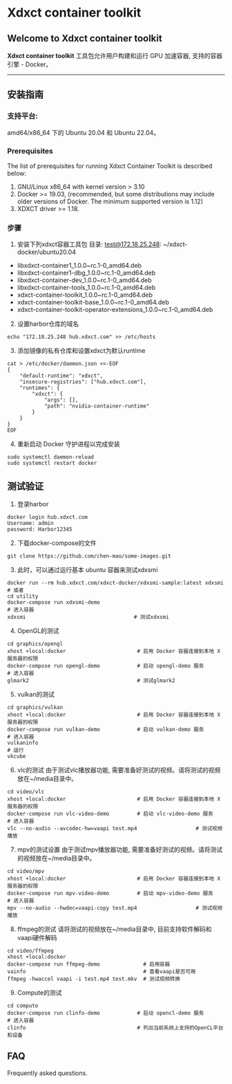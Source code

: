 # Xdxct container toolkit

## Welcome to Xdxct container toolkit

**Xdxct container toolkit** 工具包允许用户构建和运行 GPU 加速容器,  支持的容器引擎 - Docker。

***

## 安装指南

### 支持平台: 
amd64/x86_64 下的 Ubuntu 20.04 和 Ubuntu 22.04。 

### Prerequisites
The list of prerequisites for running Xdxct Container Toolkit is described below:
1. GNU/Linux x86_64 with kernel version > 3.10
2. Docker >= 19.03,  (recommended, but some distributions may include older versions of Docker. The minimum supported version is 1.12)
3. XDXCT driver >= 1.18.

### 步骤
1. 安装下列xdxct容器工具包 
目录: test@172.18.25.248: ~/xdxct-docker/ubuntu20.04
- libxdxct-container1_1.0.0~rc.1-0_amd64.deb       
- libxdxct-container1-dbg_1.0.0~rc.1-0_amd64.deb   
- libxdxct-container-dev_1.0.0~rc.1-0_amd64.deb    
- libxdxct-container-tools_1.0.0~rc.1-0_amd64.deb
- xdxct-container-toolkit_1.0.0~rc.1-0_amd64.deb
- xdxct-container-toolkit-base_1.0.0~rc.1-0_amd64.deb
- xdxct-container-toolkit-operator-extensions_1.0.0~rc.1-0_amd64.deb

2. 设置harbor仓库的域名
```shell
echo "172.18.25.248 hub.xdxct.com" >> /etc/hosts 
```

3. 添加镜像的私有仓库和设置xdxct为默认runtime
```shell
cat > /etc/docker/daemon.json <<-EOF
{
    "default-runtime": "xdxct",
    "insecure-registries": ["hub.xdxct.com"],
    "runtimes": {
        "xdxct": {
            "args": [],
            "path": "nvidia-container-runtime"
        }
    }
}
EOF
```

4. 重新启动 Docker 守护进程以完成安装
```shell
sudo systemctl daemon-reload
sudo systemctl restart docker
```

## 测试验证
1. 登录harbor
```shell
docker login hub.xdxct.com
Username: admin
password: Harbor12345 
```

2. 下载docker-compose的文件
```shell
git clone https://github.com/chen-mao/some-images.git
```

3. 此时，可以通过运行基本 ubuntu 容器来测试xdxsmi
```shell
docker run --rm hub.xdxct.com/xdxct-docker/xdxsmi-sample:latest xdxsmi
# 或者
cd utility 
docker-compose run xdxsmi-demo
# 进入容器
xdxsmi                                   # 测试xdxsmi  
```

4. OpenGL的测试
```
cd graphics/opengl
xhost +local:docker                       # 启用 Docker 容器连接到本地 X 服务器的权限
docker-compose run opengl-demo            # 启动 opengl-demo 服务
# 进入容器
glmark2                                   # 测试glmark2            
```

5. vulkan的测试
```
cd graphics/vulkan
xhost +local:docker                       # 启用 Docker 容器连接到本地 X 服务器的权限
docker-compose run vulkan-demo            # 启动 vulkan-demo 服务
# 进入容器
vulkaninfo
# 运行
vkcube
```

6. vlc的测试
由于测试vlc播放器功能, 需要准备好测试的视频。请将测试的视频放在~/media目录中。
```shell
cd video/vlc
xhost +local:docker                       # 启用 Docker 容器连接到本地 X 服务器的权限
docker-compose run vlc-video-demo         # 启动 vlc-video-demo 服务
# 进入容器
vlc --no-audio --avcodec-hw=vaapi test.mp4                   # 测试视频播放            
```

7. mpv的测试设置
由于测试mpv播放器功能, 需要准备好测试的视频。请将测试的视频放在~/media目录中。
```shell
cd video/mpv
xhost +local:docker                       # 启用 Docker 容器连接到本地 X 服务器的权限
docker-compose run mpv-video-demo         # 启动 mpv-video-demo 服务
# 进入容器
mpv --no-audio --hwdec=vaapi-copy test.mp4                   # 测试视频播放            
```

8. ffmpeg的测试
请将测试的视频放在~/media目录中, 目前支持软件解码和vaapi硬件解码
```shell
cd video/ffmpeg
xhost +local:docker
docker-compose run ffmpeg-demo              # 启用容器
vainfo                                      # 查看vaapi是否可用
ffmpeg -hwaccel vaapi -i test.mp4 test.mkv  # 测试视频转换
```

9. Compute的测试
```shell 
cd compute 
docker-compose run clinfo-demo            # 启动 opencl-demo 服务
# 进入容器
clinfo                                    # 列出当前系统上支持的OpenCL平台和设备    
```

## FAQ
Frequently asked questions.
